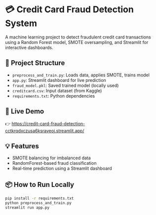 # 💳 Credit Card Fraud Detection System

A machine learning project to detect fraudulent credit card transactions using a Random Forest model, SMOTE oversampling, and Streamlit for interactive dashboards.

## 📂 Project Structure
- `preprocess_and_train.py`: Loads data, applies SMOTE, trains model
- `app.py`: Streamlit dashboard for live prediction
- `fraud_model.pkl`: Saved trained model (locally used)
- `creditcard.csv`: Input dataset (from Kaggle)
- `requirements.txt`: Python dependencies

## 🚀 Live Demo
👉 https://credit-card-fraud-detection-cctkrqdxczusa6ksraveoj.streamlit.app/

## 💡 Features
- SMOTE balancing for imbalanced data
- RandomForest-based fraud classification
- Real-time prediction using a Streamlit dashboard



## 📦 How to Run Locally

```bash
pip install -r requirements.txt
python preprocess_and_train.py
streamlit run app.py
